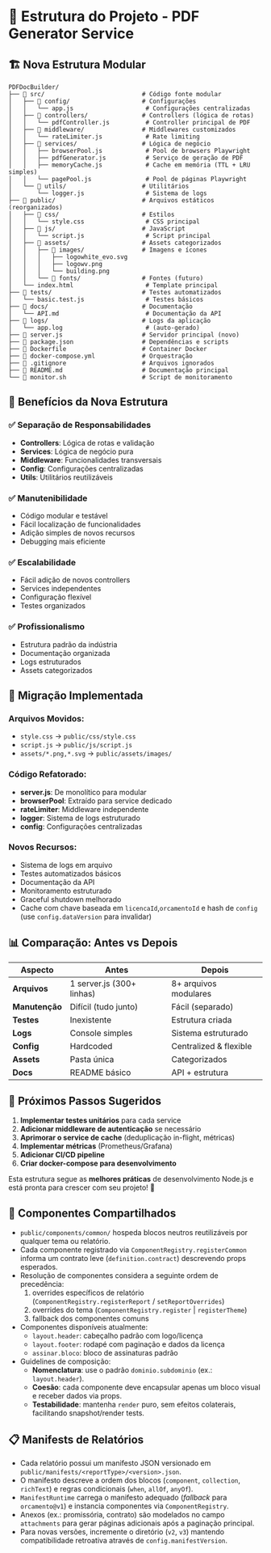 # 📁 Estrutura do Projeto - PDF Generator Service

## 🏗️ **Nova Estrutura Modular**

```
PDFDocBuilder/
├── 📁 src/                           # Código fonte modular
│   ├── 📁 config/                    # Configurações
│   │   └── app.js                    # Configurações centralizadas
│   ├── 📁 controllers/               # Controllers (lógica de rotas)
│   │   └── pdfController.js          # Controller principal de PDF
│   ├── 📁 middleware/                # Middlewares customizados
│   │   └── rateLimiter.js            # Rate limiting
│   ├── 📁 services/                  # Lógica de negócio
│   │   ├── browserPool.js            # Pool de browsers Playwright
│   │   ├── pdfGenerator.js           # Serviço de geração de PDF
│   │   ├── memoryCache.js            # Cache em memória (TTL + LRU simples)
│   │   └── pagePool.js               # Pool de páginas Playwright
│   └── 📁 utils/                     # Utilitários
│       └── logger.js                 # Sistema de logs
├── 📁 public/                        # Arquivos estáticos (reorganizados)
│   ├── 📁 css/                       # Estilos
│   │   └── style.css                 # CSS principal
│   ├── 📁 js/                        # JavaScript
│   │   └── script.js                 # Script principal
│   ├── 📁 assets/                    # Assets categorizados
│   │   ├── 📁 images/                # Imagens e ícones
│   │   │   ├── logowhite_evo.svg
│   │   │   ├── logowv.png
│   │   │   └── building.png
│   │   └── 📁 fonts/                 # Fontes (futuro)
│   └── index.html                    # Template principal
├── 📁 tests/                         # Testes automatizados
│   └── basic.test.js                 # Testes básicos
├── 📁 docs/                          # Documentação
│   └── API.md                        # Documentação da API
├── 📁 logs/                          # Logs da aplicação
│   └── app.log                       # (auto-gerado)
├── 📄 server.js                      # Servidor principal (novo)
├── 📄 package.json                   # Dependências e scripts
├── 📄 Dockerfile                     # Container Docker
├── 📄 docker-compose.yml             # Orquestração
├── 📄 .gitignore                     # Arquivos ignorados
├── 📄 README.md                      # Documentação principal
└── 📄 monitor.sh                     # Script de monitoramento
```

## 🎯 **Benefícios da Nova Estrutura**

### **✅ Separação de Responsabilidades**
- **Controllers**: Lógica de rotas e validação
- **Services**: Lógica de negócio pura
- **Middleware**: Funcionalidades transversais
- **Config**: Configurações centralizadas
- **Utils**: Utilitários reutilizáveis

### **✅ Manutenibilidade**
- Código modular e testável
- Fácil localização de funcionalidades
- Adição simples de novos recursos
- Debugging mais eficiente

### **✅ Escalabilidade**
- Fácil adição de novos controllers
- Services independentes
- Configuração flexível
- Testes organizados

### **✅ Profissionalismo**
- Estrutura padrão da indústria
- Documentação organizada
- Logs estruturados
- Assets categorizados

## 🔄 **Migração Implementada**

### **Arquivos Movidos:**
- `style.css` → `public/css/style.css`
- `script.js` → `public/js/script.js`
- `assets/*.png,*.svg` → `public/assets/images/`

### **Código Refatorado:**
- **server.js**: De monolítico para modular
- **browserPool**: Extraído para service dedicado
- **rateLimiter**: Middleware independente
- **logger**: Sistema de logs estruturado
- **config**: Configurações centralizadas

### **Novos Recursos:**
- Sistema de logs em arquivo
- Testes automatizados básicos
- Documentação da API
- Monitoramento estruturado
- Graceful shutdown melhorado
- Cache com chave baseada em `licencaId`,`orcamentoId` e hash de `config` (use `config.dataVersion` para invalidar)

## 📊 **Comparação: Antes vs Depois**

| Aspecto | Antes | Depois |
|---------|-------|--------|
| **Arquivos** | 1 server.js (300+ linhas) | 8+ arquivos modulares |
| **Manutenção** | Difícil (tudo junto) | Fácil (separado) |
| **Testes** | Inexistente | Estrutura criada |
| **Logs** | Console simples | Sistema estruturado |
| **Config** | Hardcoded | Centralized & flexible |
| **Assets** | Pasta única | Categorizados |
| **Docs** | README básico | API + estrutura |

## 🚀 **Próximos Passos Sugeridos**

1. **Implementar testes unitários** para cada service
2. **Adicionar middleware de autenticação** se necessário
3. **Aprimorar o service de cache** (deduplicação in-flight, métricas)
4. **Implementar métricas** (Prometheus/Grafana)
5. **Adicionar CI/CD pipeline**
6. **Criar docker-compose para desenvolvimento**

Esta estrutura segue as **melhores práticas** de desenvolvimento Node.js e está pronta para crescer com seu projeto! 🎉

## 🧩 Componentes Compartilhados

- `public/components/common/` hospeda blocos neutros reutilizáveis por qualquer tema ou relatório.
- Cada componente registrado via `ComponentRegistry.registerCommon` informa um contrato leve (`definition.contract`) descrevendo props esperados.
- Resolução de componentes considera a seguinte ordem de precedência:
	1. overrides específicos de relatório (`ComponentRegistry.registerReport` / `setReportOverrides`)
	2. overrides do tema (`ComponentRegistry.register` | `registerTheme`)
	3. fallback dos componentes comuns
- Componentes disponíveis atualmente:
	- `layout.header`: cabeçalho padrão com logo/licença
	- `layout.footer`: rodapé com paginação e dados da licença
	- `assinar.bloco`: bloco de assinaturas padrão
- Guidelines de composição:
	- **Nomenclatura**: use o padrão `dominio.subdominio` (ex.: `layout.header`).
	- **Coesão**: cada componente deve encapsular apenas um bloco visual e receber dados via props.
	- **Testabilidade**: mantenha `render` puro, sem efeitos colaterais, facilitando snapshot/render tests.

## 📋 Manifests de Relatórios

- Cada relatório possui um manifesto JSON versionado em `public/manifests/<reportType>/<version>.json`.
- O manifesto descreve a ordem dos blocos (`component`, `collection`, `richText`) e regras condicionais (`when`, `allOf`, `anyOf`).
- `ManifestRuntime` carrega o manifesto adequado (_fallback_ para `orcamento@v1`) e instancia componentes via `ComponentRegistry`.
- Anexos (ex.: promissória, contrato) são modelados no campo `attachments` para gerar páginas adicionais após a paginação principal.
- Para novas versões, incremente o diretório (`v2`, `v3`) mantendo compatibilidade retroativa através de `config.manifestVersion`.
